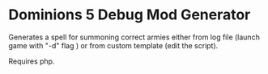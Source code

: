 # Dominions 5 Debug Mod Generator
Generates a spell for summoning correct armies either from log file (launch game with "-d" flag ) or from custom template (edit the script).

Requires php.